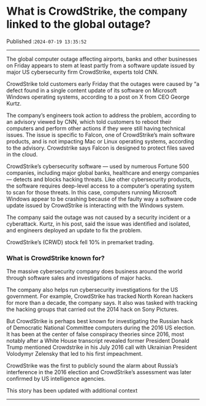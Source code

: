 # What is CrowdStrike, the company linked to the global outage?

Published :`2024-07-19 13:35:52`

---

The global computer outage affecting airports, banks and other businesses on Friday appears to stem at least partly from a software update issued by major US cybersecurity firm CrowdStrike, experts told CNN.

CrowdStrike told customers early Friday that the outages were caused by “a defect found in a single content update of its software on Microsoft Windows operating systems, according to a post on X from CEO George Kurtz.

The company’s engineers took action to address the problem, according to an advisory viewed by CNN, which told customers to reboot their computers and perform other actions if they were still having technical issues. The issue is specific to Falcon, one of CrowdStrike’s main software products, and is not impacting Mac or Linux operating systems, according to the advisory. Crowdstrike says Falcon is designed to protect files saved in the cloud.

CrowdStrike’s cybersecurity software — used by numerous Fortune 500 companies, including  major global banks, healthcare and energy companies — detects and blocks hacking threats. Like other cybersecurity products, the software requires deep-level access to a computer’s operating system to scan for those threats. In this case, computers running Microsoft Windows appear to be crashing because of the faulty way a software code update issued by CrowdStrike is interacting with the Windows system.

The company said the outage was not caused by a security incident or a cyberattack. Kurtz, in his post, said the issue was identified and isolated, and engineers deployed an update to fix the problem.

CrowdStrike’s (CRWD) stock fell 10% in premarket trading.

### What is CrowdStrike known for?

The massive cybersecurity company does business around the world through software sales and investigations of major hacks.

The company also helps run cybersecurity investigations for the US government. For example, CrowdStrike has tracked North Korean hackers for more than a decade, the company says. It also was tasked with tracking the hacking groups that carried out the 2014 hack on Sony Pictures.

But CrowdStrike is perhaps best known for investigating the Russian hack of Democratic National Committee computers during the 2016 US election. It has been at the center of false conspiracy theories since 2016, most notably after a White House transcript revealed former President Donald Trump mentioned Crowdstrike in his July 2016 call with Ukrainian President Volodymyr Zelensky that led to his first impeachment.

CrowdStrike was the first to publicly sound the alarm about Russia’s interference in the 2016 election and CrowdStrike’s assessment was later confirmed by US intelligence agencies.

This story has been updated with additional context

---


